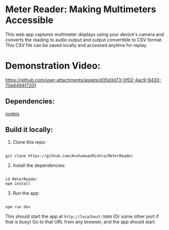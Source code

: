 # Meter Reader: Making Multimeters Accessible
This web app captures multimeter displays using your device's camera and converts the reading to audio output and output convertible to CSV format.  
This CSV file can be saved locally and accessed anytime for replay.  

# Demonstration Video:
https://github.com/user-attachments/assets/d35d3d73-0f02-4ac9-8430-70e6494f7201

## Dependencies:
[nodejs](https://nodejs.org/en/download/)

## Build it locally:
1. Clone this repo:
```

git clone https://github.com/AnshumaanMishra/MeterReader

```
2. Install the dependencies:
```

cd MeterReader
npm install

```
3. Run the app:
```

npm run dev

```

This should start the app at `http://localhost:5000` (Or some other port if that is busy)
Go to that URL from any browser, and the app should start.


